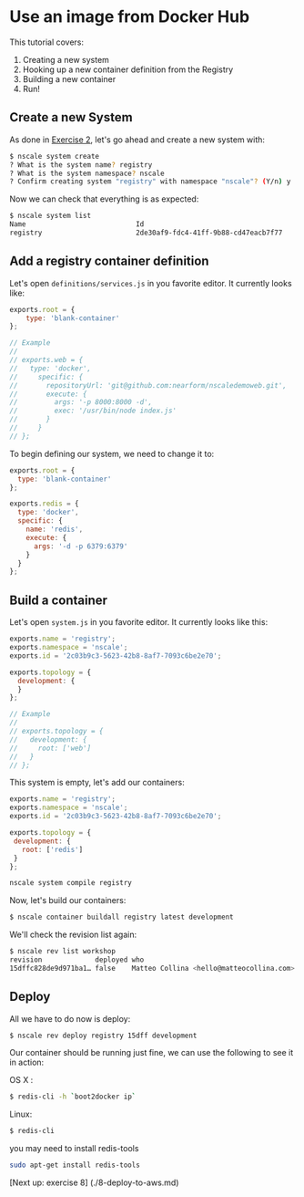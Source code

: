 Use an image from Docker Hub
==================================

This tutorial covers:

1. Creating a new system
2. Hooking up a new container definition from the Registry
3. Building a new container
4. Run!

Create a new System
-------------------

As done in [Exercise 2](./2-create-a-system.md), let's go ahead and create a new system with:

```bash
$ nscale system create
? What is the system name? registry
? What is the system namespace? nscale
? Confirm creating system "registry" with namespace "nscale"? (Y/n) y
```

Now we can check that everything is as expected:

```bash
$ nscale system list
Name                           Id
registry                       2de30af9-fdc4-41ff-9b88-cd47eacb7f77
```

Add a registry container definition
-----------------------------------

Let's open `definitions/services.js` in you favorite editor. It
currently looks like:

```js
exports.root = {
    type: 'blank-container'
};

// Example
//
// exports.web = {
//   type: 'docker',
//     specific: {
//       repositoryUrl: 'git@github.com:nearform/nscaledemoweb.git',
//       execute: {
//         args: '-p 8000:8000 -d',
//         exec: '/usr/bin/node index.js'
//       }
//     }
// }; 
```

To begin defining our system, we need to change it to:

```js
exports.root = {
  type: 'blank-container'
};

exports.redis = {
  type: 'docker',
  specific: {
    name: 'redis',
    execute: {
      args: '-d -p 6379:6379'
    }
  }
};
```

Build a container
-----------------

Let's open `system.js` in you favorite editor. It currently looks like this:

```js
exports.name = 'registry';
exports.namespace = 'nscale';
exports.id = '2c03b9c3-5623-42b8-8af7-7093c6be2e70';

exports.topology = {
  development: {
  }
};

// Example
//
// exports.topology = {
//   development: {
//     root: ['web']
//   }
// };
```

This system is empty, let's add our containers:
 ```js
exports.name = 'registry';
exports.namespace = 'nscale';
exports.id = '2c03b9c3-5623-42b8-8af7-7093c6be2e70';

exports.topology = {
  development: {
    root: ['redis']
  }
};
```

```bash
nscale system compile registry
```

Now, let's build our containers:

```bash
$ nscale container buildall registry latest development
```

We'll check the revision list again:

```bash
$ nscale rev list workshop
revision             deployed who                                                     time                      description
15dffc828de9d971ba1… false    Matteo Collina <hello@matteocollina.com>                2014-10-30T10:54:04.000Z  built container: redis
```

Deploy
------

All we have to do now is deploy:

 ```bash
$ nscale rev deploy registry 15dff development
```

Our container should be running just fine, we can use the following to see it in action:

OS X : 
```bash
$ redis-cli -h `boot2docker ip`
```

Linux:
```bash
$ redis-cli
```
you may need to install redis-tools
  
```bash
sudo apt-get install redis-tools
```

[Next up: exercise 8] (./8-deploy-to-aws.md)
